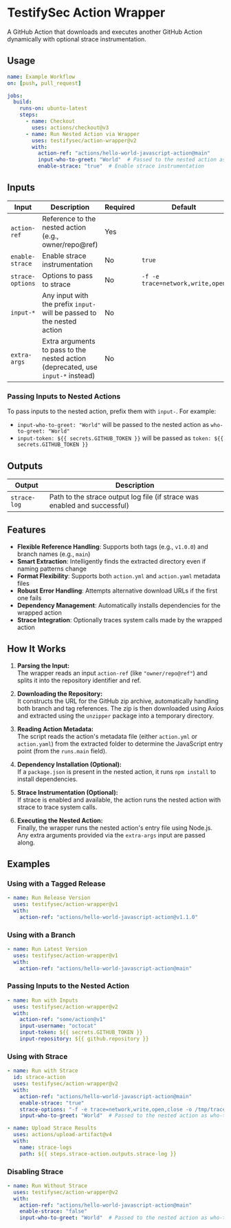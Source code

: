 # TestifySec Action Wrapper

A GitHub Action that downloads and executes another GitHub Action dynamically with optional strace instrumentation.

## Usage

```yaml
name: Example Workflow
on: [push, pull_request]

jobs:
  build:
    runs-on: ubuntu-latest
    steps:
      - name: Checkout
        uses: actions/checkout@v3
      - name: Run Nested Action via Wrapper
        uses: testifysec/action-wrapper@v2
        with:
          action-ref: "actions/hello-world-javascript-action@main"
          input-who-to-greet: "World"  # Passed to the nested action as who-to-greet
          enable-strace: "true"  # Enable strace instrumentation
```

## Inputs

| Input | Description | Required | Default |
|-------|-------------|----------|---------|
| `action-ref` | Reference to the nested action (e.g., owner/repo@ref) | Yes | |
| `enable-strace` | Enable strace instrumentation | No | `true` |
| `strace-options` | Options to pass to strace | No | `-f -e trace=network,write,open` |
| `input-*` | Any input with the prefix `input-` will be passed to the nested action | No | |
| `extra-args` | Extra arguments to pass to the nested action (deprecated, use `input-*` instead) | No | |

### Passing Inputs to Nested Actions

To pass inputs to the nested action, prefix them with `input-`. For example:

- `input-who-to-greet: "World"` will be passed to the nested action as `who-to-greet: "World"`
- `input-token: ${{ secrets.GITHUB_TOKEN }}` will be passed as `token: ${{ secrets.GITHUB_TOKEN }}`

## Outputs

| Output | Description |
|--------|-------------|
| `strace-log` | Path to the strace output log file (if strace was enabled and successful) |

## Features

- **Flexible Reference Handling**: Supports both tags (e.g., `v1.0.0`) and branch names (e.g., `main`)
- **Smart Extraction**: Intelligently finds the extracted directory even if naming patterns change
- **Format Flexibility**: Supports both `action.yml` and `action.yaml` metadata files
- **Robust Error Handling**: Attempts alternative download URLs if the first one fails
- **Dependency Management**: Automatically installs dependencies for the wrapped action
- **Strace Integration**: Optionally traces system calls made by the wrapped action

## How It Works

1. **Parsing the Input:**  
   The wrapper reads an input `action-ref` (like `"owner/repo@ref"`) and splits it into the repository identifier and ref.

2. **Downloading the Repository:**  
   It constructs the URL for the GitHub zip archive, automatically handling both branch and tag references. The zip is then downloaded using Axios and extracted using the `unzipper` package into a temporary directory.

3. **Reading Action Metadata:**  
   The script reads the action's metadata file (either `action.yml` or `action.yaml`) from the extracted folder to determine the JavaScript entry point (from the `runs.main` field).

4. **Dependency Installation (Optional):**  
   If a `package.json` is present in the nested action, it runs `npm install` to install dependencies.

5. **Strace Instrumentation (Optional):**  
   If strace is enabled and available, the action runs the nested action with strace to trace system calls.

6. **Executing the Nested Action:**  
   Finally, the wrapper runs the nested action's entry file using Node.js. Any extra arguments provided via the `extra-args` input are passed along.

## Examples

### Using with a Tagged Release

```yaml
- name: Run Release Version
  uses: testifysec/action-wrapper@v1
  with:
    action-ref: "actions/hello-world-javascript-action@v1.1.0"
```

### Using with a Branch

```yaml
- name: Run Latest Version
  uses: testifysec/action-wrapper@v1
  with:
    action-ref: "actions/hello-world-javascript-action@main"
```

### Passing Inputs to the Nested Action

```yaml
- name: Run with Inputs
  uses: testifysec/action-wrapper@v2
  with:
    action-ref: "some/action@v1"
    input-username: "octocat"
    input-token: ${{ secrets.GITHUB_TOKEN }}
    input-repository: ${{ github.repository }}
```

### Using with Strace

```yaml
- name: Run with Strace
  id: strace-action
  uses: testifysec/action-wrapper@v2
  with:
    action-ref: "actions/hello-world-javascript-action@main"
    enable-strace: "true"
    strace-options: "-f -e trace=network,write,open,close -o /tmp/trace.log"
    input-who-to-greet: "World"  # Passed to the nested action as who-to-greet

- name: Upload Strace Results
  uses: actions/upload-artifact@v4
  with:
    name: strace-logs
    path: ${{ steps.strace-action.outputs.strace-log }}
```

### Disabling Strace

```yaml
- name: Run Without Strace
  uses: testifysec/action-wrapper@v2
  with:
    action-ref: "actions/hello-world-javascript-action@main"
    enable-strace: "false"
    input-who-to-greet: "World"  # Passed to the nested action as who-to-greet
```
